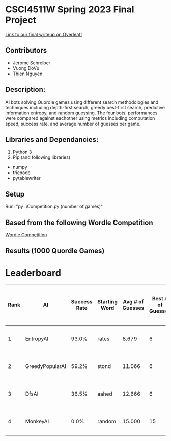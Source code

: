 # CSCI4511W Spring 2023 Final Project

[Link to our final writeup on Overleaf!](https://blogs.motiondevelopment.top/overleaf)

## Contributors

- Jerome Schreiber
- Vuong DoVu
- Thien Nguyen

## Description:

AI bots solving Quordle games using different search methodologies and techniques including depth-first search, greedy best-first search, predictive information entropy, and random guessing. The four bots' performances were compared against eachother using metrics including computation speed, success rate, and average number of guesses per game.

## Libraries and Dependancies:

1. Python 3
2. Pip (and following libraries)
  - numpy
  - trienode
  - pytablewriter

## Setup

Run: "py .\Competition.py (number of games)"

## Based from the following Wordle Competition

[Wordle Competition](https://github.com/Kinkelin/WordleCompetition)

## Results (1000 Quordle Games)

# Leaderboard
|Rank|      AI       |Success Rate|Starting Word|Avg # of Guesses|Best # of Guesses|         <-- Easiest Words          |Fewest Words Found| <-- Hardest Words (Caps not found) |Total Words Solved|Avg Words Solved|Time Per Round|   Author   |
|----|---------------|------------|-------------|----------------|-----------------|------------------------------------|------------------|------------------------------------|-------------------|-----------------|--------------|------------|
|1   |EntropyAI      |93.0%       |rates        |8.679           |6                |['adept', 'snide', 'mound', 'swamp']|3                 |['abbey', 'place', 'FIZZY', 'rival']|3930               |3.930            |0.774seconds  |Jerome Schreiber|
|2   |GreedyPopularAI|59.2%       |stond        |11.066          |6                |['solid', 'lease', 'blond', 'humid']|1                 |['woody', 'HATER', 'SOWER', 'HORNY']|3437               |3.437            |0.051seconds  |Thien Nguyen|
|3   |DfsAI          |36.5%       |aahed        |12.666          |6                |['cloud', 'bused', 'gruel', 'mucus']|0                 |['LAYER', 'TRUST', 'GEEKY', 'JAZZY']|2994               |2.994            |0.063seconds  |Jerome Schreiber|
|4   |MonkeyAI       |0.0%        |random       |15.000          |15               |['', '', '', '']                    |0                 |['SIEVE', 'PESKY', 'WRUNG', 'JIFFY']|7                  |0.007            |0.004seconds  |Example     |
